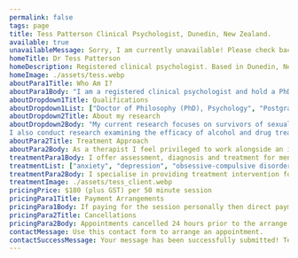 ```yaml
---
permalink: false
tags: page
title: Tess Patterson Clinical Psychologist, Dunedin, New Zealand.
available: true
unavailableMessage: Sorry, I am currently unavailable! Please check back on this website soon.
homeTitle: Dr Tess Patterson
homeDescription: Registered clinical psychologist. Based in Dunedin, New Zealand
homeImage: ./assets/tess.webp
aboutPara1Title: Who Am I?
aboutPara1Body: "I am a registered clinical psychologist and hold a PhD in Psychology. I teach and conduct research at the University of Otago. I am experienced in working with persons presenting with a range of mental health and well-being issues such as anxiety, depression, addiction and more."
aboutDropdown1Title: Qualifications
aboutDropdown1List: ["Doctor of Philosophy (PhD), Psychology", "Postgraduate Diploma in Clinical Psychology", "Postgraduate Diploma in Arts, Psychology", "Bachelor of Arts, Psychology", "Member of New Zealand College of Clinical Psychologists", "Registered Clinical Psychologist with NZ Psychologist Board, note: registered as Thelma (legal name) Patterson."]
aboutDropdown2Title: About my research
aboutDropdown2Body: "My current research focuses on survivors of sexual abuse and the way in which gender (i.e., being male, female or gender diverse) affects help seeking behaviour and the treatment needs of the individual. The aim of the research is to be able to provide gender specific and gender sensitive interventions for all persons who experience sexual abuse.
I also conduct research examining the efficacy of alcohol and drug treatment programmes."
aboutPara2Title: Treatment Approach
aboutPara2Body: As a therapist I feel privileged to work alongside an individual in a process of change to reduce suffering and enhance functional living. I have a deep sense of compassion in relation to the human condition and I am known for my empathetic and kind approach. I am committed to helping clients achieve their goals and desired outcomes.
treatmentPara1Body: I offer assessment, diagnosis and treatment for mental health difficulties such as
treatmentList: ["anxiety", "depression", "obsessive-compulsive disorder", post-traumatic stress disorder, "addiction", "sexual abuse"]
treatmentPara2Body: I specialise in providing treatment intervention for sexual abuse or sexual violence. Due to limited time availability I am currently prioritising those seeking help related to sexual abuse/sexual violence or those struggling with addictive type disorders or substance use.
treatmentImage: ./assets/tess_client.webp
pricingPrice: $180 (plus GST) per 50 minute session
pricingPara1Title: Payment Arrangements
pricingPara1Body: If paying for the session personally then direct payment is to be made to a specified bank account within 24 hours following the appointment session.For payment via other means (e.g., Employment Assisted Programmes, ACC), an invoice for payment will be sent to the relevant organization directly.
pricingPara2Title: Cancellations
pricingPara2Body: Appointments cancelled 24 hours prior to the arrange appointment will incur no fee charged. Otherwise,payment will be charged in full unless there are reasonable extenuating circumstances (e.g., a one-off emergency situation).
contactMessage: Use this contact form to arrange an appointment.
contactSuccessMessage: Your message has been successfully submitted! Tess will try to respond to your enquiry soon.
---
```

